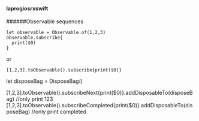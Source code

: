 #### laprogiosrxswift
######Observable sequences
```
let observable = Observable.of(1,2,3)
observable.subscribe{
  print($0)
}
```
or
```
[1,2,3].toObservable().subscribe{print($0)}
```

let disposeBag = DisposeBag()

[1,2,3].toObservable().subscribeNext{print($0)}.addDisposableTo(disposeBag) //only print 123
[1,2,3].toObservable().subscribeCompleted{print($0)}.addDisposableTo(disposeBag) //only print completed
